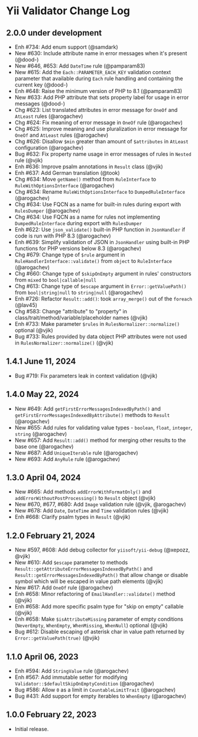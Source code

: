 # Yii Validator Change Log

## 2.0.0 under development

- Enh #734: Add enum support (@samdark)
- New #630: Include attribute name in error messages when it's present (@dood-)
- New #646, #653: Add `DateTime` rule (@pamparam83)
- New #615: Add the `Each::PARAMETER_EACH_KEY` validation context parameter that available during `Each` rule handling
  and containing the current key (@dood-)
- Enh #648: Raise the minimum version of PHP to 8.1 (@pamparam83)
- New #633: Add PHP attribute that sets property label for usage in error messages (@dood-)
- Chg #623: List translated attributes in error message for `OneOf` and `AtLeast` rules (@arogachev)
- Chg #624: Fix meaning of error message in `OneOf` rule (@arogachev)
- Chg #625: Improve meaning and use pluralization in error message for `OneOf` and `AtLeast` rules (@arogachev)
- Chg #626: Disallow `$min` greater than amount of `$attributes` in `AtLeast` configuration (@arogachev)
- Bug #632: Fix property name usage in error messages of rules in `Nested` rule (@vjik)
- Enh #636: Improve psalm annotations in `Result` class (@vjik)
- Enh #637: Add German translation (@took)
- Chg #634: Move `getName()` method from `RuleInterface` to `RuleWithOptionsInterface` (@arogachev)
- Chg #634: Rename `RuleWithOptionsInterface` to `DumpedRuleInterface` (@arogachev)
- Chg #634: Use FQCN as a name for built-in rules during export with `RulesDumper` (@arogachev)
- Chg #634: Use FQCN as a name for rules not implementing `DumpedRuleInterface` during export with `RulesDumper`
- Enh #622: Use `json_validate()` built-in PHP function in `JsonHandler` if code is run with PHP 8.3 (@arogachev)
- Enh #639: Simplify validation of JSON in `JsonHandler` using built-in PHP functions for PHP versions below 8.3
  (@arogachev)
- Chg #679: Change type of `$rule` argument in `RuleHandlerInterface::validate()` from `object` to `RuleInterface`
  (@arogachev)
- Chg #660: Change type of `$skipOnEmpty` argument in rules' constructors from `mixed` to `bool|callable|null`
- Chg #613: Change type of `$escape` argument in `Error::getValuePath()` from `bool|string|null` to `string|null`
  (@arogachev)
- Enh #726: Refactor `Result::add()`: took `array_merge()` out of the `foreach` (@lav45)
- Chg #583: Change "attribute" to "property" in class/trait/method/variable/placeholder names (@vjik)
- Enh #733: Make parameter `$rules` in `RulesNormalizer::normalize()` optional (@vjik)
- Bug #733: Rules provided by data object PHP attributes were not used in  `RulesNormalizer::normalize()` (@vjik)

## 1.4.1 June 11, 2024

- Bug #719: Fix parameters leak in context validation (@vjik)

## 1.4.0 May 22, 2024

- New #649: Add `getFirstErrorMessagesIndexedByPath()` and `getFirstErrorMessagesIndexedByAttribute()` methods to
  `Result` (@arogachev)
- New #655: Add rules for validating value types - `boolean`, `float`, `integer`, `string` (@arogachev)
- New #657: Add `Result::add()` method for merging other results to the base one (@arogachev)
- New #687: Add `UniqueIterable` rule (@arogachev)
- New #693: Add `AnyRule` rule (@arogachev)

## 1.3.0 April 04, 2024

- New #665: Add methods `addErrorWithFormatOnly()` and `addErrorWithoutPostProcessing()` to `Result` object (@vjik)
- New #670, #677, #680: Add `Image` validation rule (@vjik, @arogachev)
- New #678: Add `Date`, `DateTime` and `Time` validation rules (@vjik)
- Enh #668: Clarify psalm types in `Result` (@vjik)

## 1.2.0 February 21, 2024

- New #597, #608: Add debug collector for `yiisoft/yii-debug` (@xepozz, @vjik)
- New #610: Add `$escape` parameter to methods `Result::getAttributeErrorMessagesIndexedByPath()` and
  `Result::getErrorMessagesIndexedByPath()` that allow change or disable symbol which will be escaped in value path
  elements (@vjik)
- New #617: Add `OneOf` rule (@arogachev)
- Enh #658: Minor refactoring of `EmailHandler::validate()` method (@vjik)
- Enh #658: Add more specific psalm type for "skip on empty" callable (@vjik)
- Enh #658: Make `$isAttributeMissing` parameter of empty conditions (`NeverEmpty`, `WhenEmpty`, `WhenMissing`,
  `WhenNull`) optional (@vjik)
- Bug #612: Disable escaping of asterisk char in value path returned by `Error::getValuePath(true)` (@vjik)

## 1.1.0 April 06, 2023

- Enh #594: Add `StringValue` rule (@arogachev)
- Enh #567: Add immutable setter for modifying `Validator::$defaultSkipOnEmptyCondition` (@arogachev)
- Bug #586: Allow `0` as a limit in `CountableLimitTrait` (@arogachev)
- Bug #431: Add support for empty iterables to `WhenEmpty` (@arogachev)

## 1.0.0 February 22, 2023

- Initial release.
